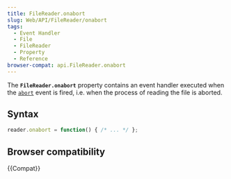 ```yaml
---
title: FileReader.onabort
slug: Web/API/FileReader/onabort
tags:
  - Event Handler
  - File
  - FileReader
  - Property
  - Reference
browser-compat: api.FileReader.onabort
---
```

The **`FileReader.onabort`** property contains an event handler executed when the [`abort`](/en-US/docs/Web/API/HTMLMediaElement/abort_event) event is fired, i.e. when the process of reading the file is aborted.

## Syntax

```js
reader.onabort = function() { /* ... */ };
```

## Browser compatibility

{{Compat}}
